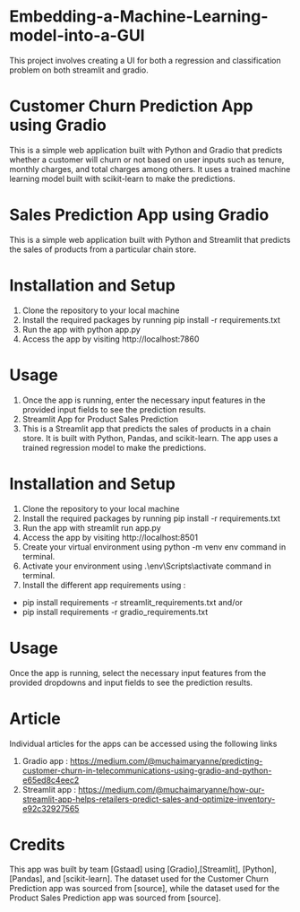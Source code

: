 # Embedding-a-Machine-Learning-model-into-a-GUI
This project involves creating a UI for both a regression and classification problem on both streamlit and gradio. 

# Customer Churn Prediction App using Gradio
This is a simple web application built with Python and Gradio that predicts whether a customer will churn or not based on user inputs such as tenure, monthly charges, and total charges among others. It uses a trained machine learning model built with scikit-learn to make the predictions.

# Sales Prediction App using Gradio
This is a simple web application built with Python and Streamlit that predicts the sales of products from a particular chain store.

# Installation and Setup
1. Clone the repository to your local machine
2. Install the required packages by running pip install -r requirements.txt
3. Run the app with python app.py
4. Access the app by visiting http://localhost:7860

# Usage
1. Once the app is running, enter the necessary input features in the provided input fields to see the prediction results.
2. Streamlit App for Product Sales Prediction
3. This is a Streamlit app that predicts the sales of products in a chain store. It   is built with Python, Pandas, and scikit-learn. The app uses a trained regression model to make the predictions.

# Installation and Setup
1. Clone the repository to your local machine
2. Install the required packages by running pip install -r requirements.txt
3. Run the app with streamlit run app.py
4. Access the app by visiting http://localhost:8501
5. Create your virtual environment using python -m venv env command in terminal.
6. Activate your environment using  .\env\Scripts\activate command in terminal.
7. Install the different app requirements using : 
* pip install requirements -r streamlit_requirements.txt and/or 
* pip install requirements -r gradio_requirements.txt

# Usage
Once the app is running, select the necessary input features from the provided dropdowns and input fields to see the prediction results.

# Article
Individual articles for the apps can be accessed using the following links
1. Gradio app : https://medium.com/@muchaimaryanne/predicting-customer-churn-in-telecommunications-using-gradio-and-python-e65ed8c4eec2
2. Streamlit app : https://medium.com/@muchaimaryanne/how-our-streamlit-app-helps-retailers-predict-sales-and-optimize-inventory-e92c32927565

# Credits
This app was built by team [Gstaad] using [Gradio],[Streamlit], [Python], [Pandas], and [scikit-learn]. The dataset used for the Customer Churn Prediction app was sourced from [source], while the dataset used for the Product Sales Prediction app was sourced from [source].

